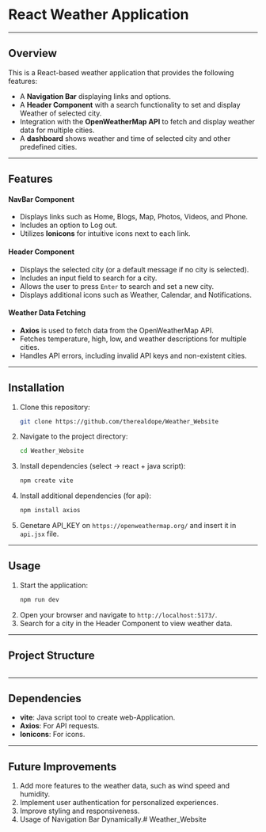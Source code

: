 # React Weather Application

---

## Overview
This is a React-based weather application that provides the following features:

- A **Navigation Bar** displaying links and options.
- A **Header Component** with a search functionality to set and display Weather of selected city.
- Integration with the **OpenWeatherMap API** to fetch and display weather data for multiple cities.
- A **dashboard** shows weather and time of selected city and other predefined cities.

---

## Features

#### NavBar Component
- Displays links such as Home, Blogs, Map, Photos, Videos, and Phone.
- Includes an option to Log out.
- Utilizes **Ionicons** for intuitive icons next to each link.

#### Header Component
- Displays the selected city (or a default message if no city is selected).
- Includes an input field to search for a city.
- Allows the user to press `Enter` to search and set a new city.
- Displays additional icons such as Weather, Calendar, and Notifications.

#### Weather Data Fetching
- **Axios** is used to fetch data from the OpenWeatherMap API.
- Fetches temperature, high, low, and weather descriptions for multiple cities.
- Handles API errors, including invalid API keys and non-existent cities.

---

## Installation

1. Clone this repository:
   ```bash
   git clone https://github.com/therealdope/Weather_Website
   ```
2. Navigate to the project directory:
   ```bash
   cd Weather_Website
   ```
3. Install dependencies (select -> react + java script):
   ```bash
   npm create vite
   ```
4. Install additional dependencies (for api):
    ```bash
    npm install axios
    ```
5. Genetare API_KEY on `https://openweathermap.org/` and insert it in `api.jsx` file.
---

## Usage

1. Start the application:
   ```bash
   npm run dev
   ```
2. Open your browser and navigate to `http://localhost:5173/`.
4. Search for a city in the Header Component to view weather data.

---

## Project Structure
```
```

---

## Dependencies

- **vite**: Java script tool to create web-Application.
- **Axios**: For API requests.
- **Ionicons**: For icons.

---

## Future Improvements

1. Add more features to the weather data, such as wind speed and humidity.
2. Implement user authentication for personalized experiences.
3. Improve styling and responsiveness.
4. Usage of Navigation Bar Dynamically.# Weather_Website
